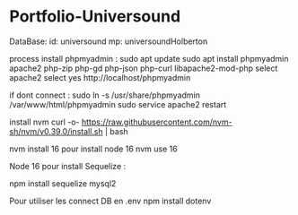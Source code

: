 # Portfolio-Universound

DataBase:
id: universound
mp: universoundHolberton

process install phpmyadmin :
sudo apt update
sudo apt install phpmyadmin apache2 php-zip php-gd php-json php-curl libapache2-mod-php
select apache2
select yes
http://localhost/phpmyadmin

if dont connect :
sudo ln -s /usr/share/phpmyadmin /var/www/html/phpmyadmin
sudo service apache2 restart

install nvm
curl -o- https://raw.githubusercontent.com/nvm-sh/nvm/v0.39.0/install.sh | bash

nvm install 16 pour install node 16
nvm use 16

Node 16 pour install Sequelize :

npm install sequelize mysql2


Pour utiliser les connect DB en .env
npm install dotenv

